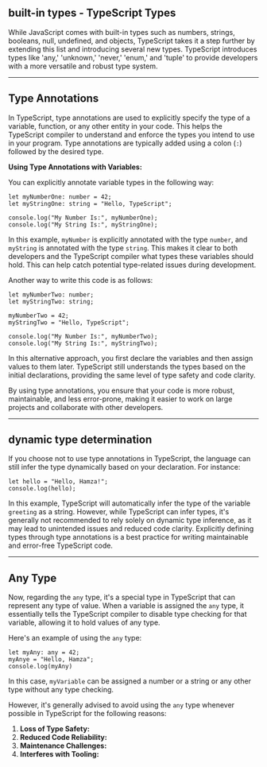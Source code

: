 
## built-in types - TypeScript Types

While JavaScript comes with built-in types such as numbers, strings, booleans, null, undefined, and objects, TypeScript takes it a step further by extending this list and introducing several new types. TypeScript introduces types like 'any,' 'unknown,' 'never,' 'enum,' and 'tuple' to provide developers with a more versatile and robust type system.

---

## ****Type Annotations****

In TypeScript, type annotations are used to explicitly specify the type of a variable, function, or any other entity in your code. This helps the TypeScript compiler to understand and enforce the types you intend to use in your program. Type annotations are typically added using a colon (`:`) followed by the desired type.

**Using Type Annotations with Variables:**

You can explicitly annotate variable types in the following way:

```tsx
let myNumberOne: number = 42;
let myStringOne: string = "Hello, TypeScript";

console.log("My Number Is:", myNumberOne);
console.log("My String Is:", myStringOne);
```

In this example, `myNumber` is explicitly annotated with the type `number`, and `myString` is annotated with the type `string`. This makes it clear to both developers and the TypeScript compiler what types these variables should hold. This can help catch potential type-related issues during development.

Another way to write this code is as follows:

```tsx
let myNumberTwo: number;
let myStringTwo: string;

myNumberTwo = 42;
myStringTwo = "Hello, TypeScript";

console.log("My Number Is:", myNumberTwo);
console.log("My String Is:", myStringTwo);
```

In this alternative approach, you first declare the variables and then assign values to them later. TypeScript still understands the types based on the initial declarations, providing the same level of type safety and code clarity.

By using type annotations, you ensure that your code is more robust, maintainable, and less error-prone, making it easier to work on large projects and collaborate with other developers.

---

## dynamic type determination

If you choose not to use type annotations in TypeScript, the language can still infer the type dynamically based on your declaration. For instance:

```tsx
let hello = "Hello, Hamza!";
console.log(hello);
```

In this example, TypeScript will automatically infer the type of the variable `greeting` as a string. However, while TypeScript can infer types, it's generally not recommended to rely solely on dynamic type inference, as it may lead to unintended issues and reduced code clarity. Explicitly defining types through type annotations is a best practice for writing maintainable and error-free TypeScript code.

---

## ****Any Type****

Now, regarding the `any` type, it's a special type in TypeScript that can represent any type of value. When a variable is assigned the `any` type, it essentially tells the TypeScript compiler to disable type checking for that variable, allowing it to hold values of any type.

Here's an example of using the `any` type:

```tsx
let myAny: any = 42;
myAnye = "Hello, Hamza";
console.log(myAny)
```

In this case, `myVariable` can be assigned a number or a string or any other type without any type checking.

However, it's generally advised to avoid using the `any` type whenever possible in TypeScript for the following reasons:

1. **Loss of Type Safety:**
2. **Reduced Code Reliability:**
3. **Maintenance Challenges:**
4. **Interferes with Tooling:**
